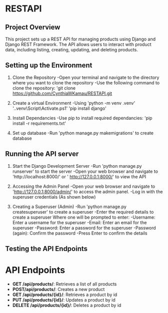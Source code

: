 # RESTAPI 

## Project Overview
This project sets up a REST API for managing products using Django and Django REST Framework. The API allows users to interact with product data, including listing, creating, updating, and deleting products.

## Setting up the Environment
1. Clone the Repository
 -Open your terminal and navigate to the directory where you want to clone the repository
-Use the following command to clone the repository: 'git clone
https://github.com/CynthiaWKamau/RESTAPI.git

2. Create a virtual Environment
-Using 'python -m venv .venv'
'.\.venv\Script\Activate.ps1'
'pip install django'

3. Install Dependancies
-Use pip to install required dependancies: 'pip install -r requirements.txt'

 4. Set up database
 -Run 'python manage.py makemigrations' to create database


 ## Running the API server
 1. Start the Django Development Server
 -Run 'python manage.py runserver' to start the server
 -Open your web browser and navigate to 'http://localhost:8000/' or ' http://127.0.0.1:8000/' to view the API

 2. Accessing the Admin Panel
 -Open your web browser and navigate to 'http://127.0.0.1:8000/admin/' to access the admin panel.
 -Log in with the superuser credentials (As shown below)

 3. Creating a Superuser (Admin)
 -Run 'python manage.py createsuperuser' to create a superuser
 -Enter the required details to create a superuser
 Where one will be prompted to enter:
 -Username: Enter a username for the superuser
 -Email: Enter an email for the superuser
 -Password: Enter a password for the superuser
 -Password (again): Confirm the password
 -Press Enter to confirm the details

 ## Testing the API Endpoints
 # API Endpoints
 - **GET /api/products/**: Retrieves a list of all products
 - **POST/api/products/**: Creates a new product
 - **GET /api/products/{id}/**: Retrieves a product by id
 - **PUT /api/products/{id}/**: Updates a product by id
 - **DELETE /api/products/{id}/**: Deletes a product by id

 
